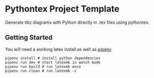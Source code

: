 # Pythontex Project Template

Generate tikz diagrams with Python directly in .tex files using pythontex.

## Getting Started

You will need a working latex install as well as [pipenv](https://pypi.org/project/pipenv/).

```shell
pipenv install # install python dependencies
pipenv run dev # start latexmk in watch mode
pipenv run build # run latexmk once
pipenv run clean # run latexmk -c
```